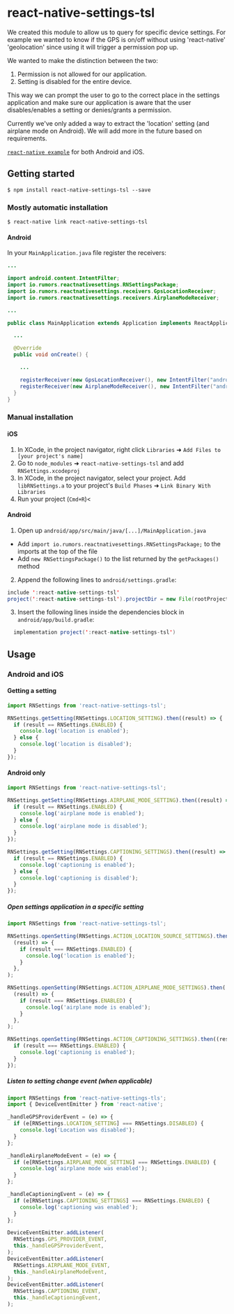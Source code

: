 # react-native-settings-tsl

We created this module to allow us to query for specific device settings.
For example we wanted to know if the GPS is on/off without using 'react-native'
'geolocation' since using it will trigger a permission pop up.

We wanted to make the distinction between the two:

1. Permission is not allowed for our application.
2. Setting is disabled for the entire device.

This way we can prompt the user to go to the correct place in the settings
application and make sure our application is aware that the user disables/enables
a setting or denies/grants a permission.

Currently we've only added a way to extract the 'location' setting (and airplane mode on Android).
We will add more in the future based on requirements.

[`react-native example`](https://github.com/mgoicoechea1/react-native-settings-tsl/tree/master/example) for both Android and iOS.

## Getting started

`$ npm install react-native-settings-tsl --save`

### Mostly automatic installation

`$ react-native link react-native-settings-tsl`

#### Android

In your `MainApplication.java` file register the receivers:

```java
...

import android.content.IntentFilter;
import io.rumors.reactnativesettings.RNSettingsPackage;
import io.rumors.reactnativesettings.receivers.GpsLocationReceiver;
import io.rumors.reactnativesettings.receivers.AirplaneModeReceiver;

...

public class MainApplication extends Application implements ReactApplication {

  ...

  @Override
  public void onCreate() {

    ...

    registerReceiver(new GpsLocationReceiver(), new IntentFilter("android.location.PROVIDERS_CHANGED"));
    registerReceiver(new AirplaneModeReceiver(), new IntentFilter("android.intent.action.AIRPLANE_MODE"));
  }
}
```

### Manual installation

#### iOS

1. In XCode, in the project navigator, right click `Libraries` ➜ `Add Files to [your project's name]`
2. Go to `node_modules` ➜ `react-native-settings-tsl` and add `RNSettings.xcodeproj`
3. In XCode, in the project navigator, select your project. Add `libRNSettings.a` to your project's `Build Phases` ➜ `Link Binary With Libraries`
4. Run your project (`Cmd+R`)<

#### Android

1. Open up `android/app/src/main/java/[...]/MainApplication.java`

- Add `import io.rumors.reactnativesettings.RNSettingsPackage;` to the imports at the top of the file
- Add `new RNSettingsPackage()` to the list returned by the `getPackages()` method

2. Append the following lines to `android/settings.gradle`:

```java
include ':react-native-settings-tsl'
project(':react-native-settings-tsl').projectDir = new File(rootProject.projectDir, 	'../node_modules/react-native-settings-tsl/android')
```

3. Insert the following lines inside the dependencies block in `android/app/build.gradle`:

```java
  implementation project(':react-native-settings-tsl')
```

## Usage

### Android and iOS

#### Getting a setting

```javascript
import RNSettings from 'react-native-settings-tsl';

RNSettings.getSetting(RNSettings.LOCATION_SETTING).then((result) => {
  if (result == RNSettings.ENABLED) {
    console.log('location is enabled');
  } else {
    console.log('location is disabled');
  }
});
```

#### Android only

```javascript
import RNSettings from 'react-native-settings-tsl';

RNSettings.getSetting(RNSettings.AIRPLANE_MODE_SETTING).then((result) => {
  if (result == RNSettings.ENABLED) {
    console.log('airplane mode is enabled');
  } else {
    console.log('airplane mode is disabled');
  }
});

RNSettings.getSetting(RNSettings.CAPTIONING_SETTINGS).then((result) => {
  if (result == RNSettings.ENABLED) {
    console.log('captioning is enabled');
  } else {
    console.log('captioning is disabled');
  }
});
```

##### Open settings application in a specific setting

```javascript
import RNSettings from 'react-native-settings-tsl';

RNSettings.openSetting(RNSettings.ACTION_LOCATION_SOURCE_SETTINGS).then(
  (result) => {
    if (result === RNSettings.ENABLED) {
      console.log('location is enabled');
    }
  },
);

RNSettings.openSetting(RNSettings.ACTION_AIRPLANE_MODE_SETTINGS).then(
  (result) => {
    if (result === RNSettings.ENABLED) {
      console.log('airplane mode is enabled');
    }
  },
);

RNSettings.openSetting(RNSettings.ACTION_CAPTIONING_SETTINGS).then((result) => {
  if (result === RNSettings.ENABLED) {
    console.log('captioning is enabled');
  }
});
```

##### Listen to setting change event (when applicable)

```javascript
import RNSettings from 'react-native-settings-tls';
import { DeviceEventEmitter } from 'react-native';

_handleGPSProviderEvent = (e) => {
  if (e[RNSettings.LOCATION_SETTING] === RNSettings.DISABLED) {
    console.log('Location was disabled');
  }
};

_handleAirplaneModeEvent = (e) => {
  if (e[RNSettings.AIRPLANE_MODE_SETTING] === RNSettings.ENABLED) {
    console.log('airplane mode was enabled');
  }
};

_handleCaptioningEvent = (e) => {
  if (e[RNSettings.CAPTIONING_SETTINGS] === RNSettings.ENABLED) {
    console.log('captioning was enabled');
  }
};

DeviceEventEmitter.addListener(
  RNSettings.GPS_PROVIDER_EVENT,
  this._handleGPSProviderEvent,
);
DeviceEventEmitter.addListener(
  RNSettings.AIRPLANE_MODE_EVENT,
  this._handleAirplaneModeEvent,
);
DeviceEventEmitter.addListener(
  RNSettings.CAPTIONING_EVENT,
  this._handleCaptioningEvent,
);
```
